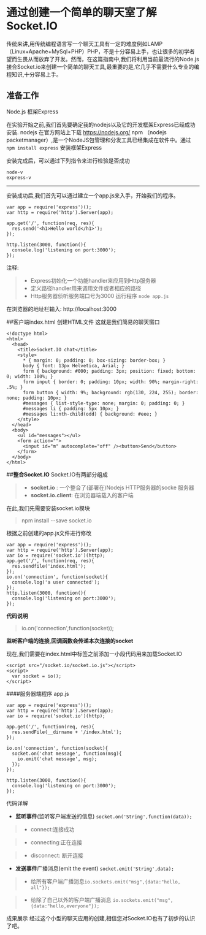 # 通过创建一个简单的聊天室了解Socket.IO

传统来讲,用传统编程语言写一个聊天工具有一定的难度例如LAMP（Linux+Apache+MySql+PHP）PHP，不是十分容易上手，也让很多的初学者望而生畏从而放弃了开发。然而，在这篇指南中,我们将利用当前最流行的Node.js接合Socket.io来创建一个简单的聊天工具,最重要的是,它几乎不需要什么专业的编程知识,十分容易上手。
##  准备工作
Node.js 框架Express

在实验开始之前,我们首先要确定我的nodejs以及它的开发框架Express已经成功安装.
nodejs 在官方网站上下载 https://nodejs.org/
npm （nodejs packetmanager）,是一个NodeJS包管理和分发工具已经集成在软件中。通过 ```npm install express``` 安装框架Express 

安装完成后，可以通过下列指令来进行检验是否成功
```
node-v
express-v
```

---
安装成功后,我们首先可以通过建立一个app.js来入手，开始我们的程序。
```
var app = require('express')();
var http = require('http').Server(app);

app.get('/', function(req, res){
  res.send('<h1>Hello world</h1>');
});

http.listen(3000, function(){
  console.log('listening on port:3000');
});
```
注释:
>* Express初始化一个功能handler来应用到Http服务器
>* 定义路径handler用来调用文件或者相应的路径
>* Http服务器侦听服务端口号为3000
运行程序 ``` node app.js ```


在浏览器的地址栏输入: http://localhost:3000

##客户端index.html
创建HTML文件
这就是我们简易的聊天窗口
```
<!doctype html>
<html>
  <head>
    <title>Socket.IO chat</title>
    <style>
      * { margin: 0; padding: 0; box-sizing: border-box; }
      body { font: 13px Helvetica, Arial; }
      form { background: #000; padding: 3px; position: fixed; bottom: 0; width: 100%; }
      form input { border: 0; padding: 10px; width: 90%; margin-right: .5%; }
      form button { width: 9%; background: rgb(130, 224, 255); border: none; padding: 10px; }
      #messages { list-style-type: none; margin: 0; padding: 0; }
      #messages li { padding: 5px 10px; }
      #messages li:nth-child(odd) { background: #eee; }
    </style>
  </head>
  <body>
    <ul id="messages"></ul>
    <form action="">
      <input id="m" autocomplete="off" /><button>Send</button>
    </form>
  </body>
</html>
```

##**整合Socket.IO**
Socket.IO有两部分组成
>* **socket.io** : 一个整合了(部署在)Nodejs HTTP服务器的socke 服务器
>* **socket.io.client**: 在浏览器端载入的客户端

在此,我们先需要安装socket.io模块

> npm install --save socket.io

根据之前创建的app.js文件进行修改
```
var app = require('express')();
var http = require('http').Server(app);
var io = require('socket.io')(http);
app.get('/', function(req, res){
  res.sendfile('index.html');
});
io.on('connection', function(socket){
  console.log('a user connected');
});
http.listen(3000, function(){
  console.log('listening on port:3000');
});
```
**代码说明**
> io.on('connection',function(socket));

**监听客户端的连接,回调函数会传递本次连接的socket**


现在,我们需要在index.html中标签</body>之前添加一小段代码用来加载Socket.IO
```
<script src="/socket.io/socket.io.js"></script>
<script>
  var socket = io();
</script>
```

####服务器端程序 app.js
```
var app = require('express')();
var http = require('http').Server(app);
var io = require('socket.io')(http);

app.get('/', function(req, res){
  res.sendFile(__dirname + '/index.html');
});

io.on('connection', function(socket){
  socket.on('chat message', function(msg){
    io.emit('chat message', msg);
  });
});

http.listen(3000, function(){
  console.log('listening on port:3000');
});
```
代码详解

 - **监听事件**(监听客户端发送的信息)
 ```socket.on('String',function(data));```

 >*  connect:连接成功
 
 >*  connecting:正在连接
 
 >*  disconnect: 断开连接
 

 

 - **发送事件**广播消息(emit the event)
 ```socket.emit('String',data);```




>* 给所有客户端广播消息```io.sockets.emit("msg",{data:"hello, all"});```

>* 给除了自己以外的客户端广播消息
```io.sockets.emit("msg",{data:"hello,everyone"});```

成果展示
经过这个小型的聊天应用的创建,相信您对Socket.IO也有了初步的认识了吧。







